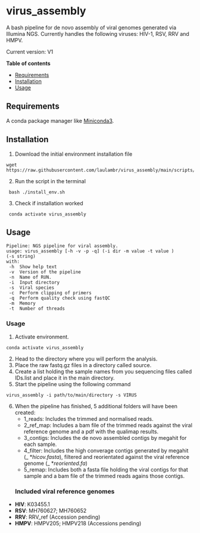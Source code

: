 # virus_assembly

A bash pipeline for de novo assembly of viral genomes generated via Illumina NGS. Currently handles the following viruses: HIV-1, RSV, RRV and HMPV.

Current version: V1

**Table of contents**
- [Requirements](#requirements)
- [Installation](#installation)
- [Usage](#usage)

## Requirements
A conda package manager like [Miniconda3](https://docs.conda.io/en/latest/miniconda.html).

## Installation

1.  Download the initial environment installation file 
   ```
   wget https://raw.githubusercontent.com/laulambr/virus_assembly/main/scripts/install_env.sh
   ```
2. Run the script in the terminal 
  ```
   bash ./install_env.sh
   ```
3. Check if installation worked
  ```
   conda activate virus_assembly
  ```
 ## Usage
   ```
 Pipeline: NGS pipeline for viral assembly.
usage: virus_assembly [-h -v -p -q] (-i dir -m value -t value )
(-s string) 
with:
    -h  Show help text
    -v  Version of the pipeline
    -n  Name of RUN.
    -i  Input directory
    -s  Viral species
    -c  Perform clipping of primers
    -q  Perform quality check using fastQC
    -m  Memory
    -t  Number of threads
   ```
 ### Usage
 1. Activate environment.
 
   ```
   conda activate virus_assembly
  ```
 2. Head to the directory where you will perform the analysis.
 3. Place the raw fastq.gz files in a directory called source.  
 4. Create a list holding the sample names from you sequencing files called IDs.list and place it in the main directory.
 5. Start the pipeline using the following command
   ```
   virus_assembly -i path/to/main/directory -s VIRUS 
  ```
6. When the pipeline has finished, 5 additional folders will have been created:
      * 1_reads: Includes the trimmed and normalised reads.
      * 2_ref_map: Includes a bam file of the trimmed reads against the viral reference genome and a pdf with the qualimap results.
      * 3_contigs: Includes the de novo assembled contigs by megahit for each sample.
      * 4_filter: Includes the high converage contigs generated by megahit (_ *_hicov.fasta_), filtered and reorientated against the viral reference genome (_ *_reoriented.fa_)
      * 5_remap: Includes both a fasta file holding the viral contigs for that sample and a bam file of the trimmed reads agains those contigs. 
   ### Included viral reference genomes
  * **HIV**: K03455.1
  * **RSV**: MH760627; MH760652
  * **RRV**: RRV_ref (Accession pending)
  * **HMPV**: HMPV205; HMPV218 (Accessions pending)

